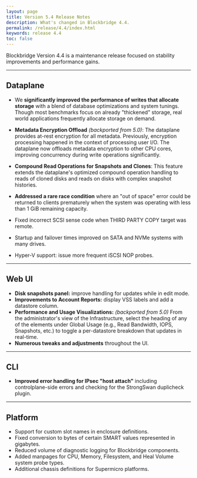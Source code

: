 ```yaml
---
layout: page
title: Version 5.4 Release Notes
description: What's changed in Blockbridge 4.4.
permalink: /release/4.4/index.html
keywords: release 4.4
toc: false
---
```


Blockbridge Version 4.4 is a maintenance release focused on stability
improvements and performance gains.

---

Dataplane
---------

* We **significantly improved the performance of writes that allocate storage**
  with a blend of database optimizations and system tunings.  Though most
  benchmarks focus on already "thickened" storage, real world applications
  frequently allocate storage on demand.

* **Metadata Encryption Offload** *(backported from 5.0)*: The
  dataplane provides at-rest encryption for all metadata.  Previously,
  encryption processing happened in the context of processing user I/O.  The
  dataplane now offloads metadata encryption to other CPU cores, improving
  concurrency during write operations significantly.

* **Compound Read Operations for Snapshots and Clones**: This feature
  extends the dataplane's optimized compound operation handling to reads of
  cloned disks and reads on disks with complex snapshot histories.

* **Addressed a rare race condition** where an "out of space" error could be
  returned to clients prematurely when the system was operating with less than
  1 GiB remaining capacity.

* Fixed incorrect SCSI sense code when THIRD PARTY COPY target was remote.

* Startup and failover times improved on SATA and NVMe systems with many
  drives.

* Hyper-V support: issue more frequent iSCSI NOP probes.

---

Web UI
------

* **Disk snapshots panel:** improve handling for updates while in edit mode.
* **Improvements to Account Reports:** display VSS labels and add a datastore
  column.
* **Performance and Usage Visualizations:** *(backported from 5.0)* From the
  administrator's view of the Infrastructure, select the heading of any of the
  elements under Global Usage (e.g., Read Bandwidth, IOPS, Snapshots, etc.)  to
  toggle a per-datastore breakdown that updates in real-time.
* **Numerous tweaks and adjustments** throughout the UI.


---
 
CLI
---

* **Improved error handling for IPsec "host attach"** including
  controlplane-side errors and checking for the StrongSwan duplicheck plugin.

---

Platform
--------

* Support for custom slot names in enclosure definitions.
* Fixed conversion to bytes of certain SMART values represented in gigabytes.
* Reduced volume of diagnostic logging for Blockbridge components.
* Added manpages for CPU, Memory, Filesystem, and Heal Volume system probe types.
* Additional chassis definitions for Supermicro platforms.

